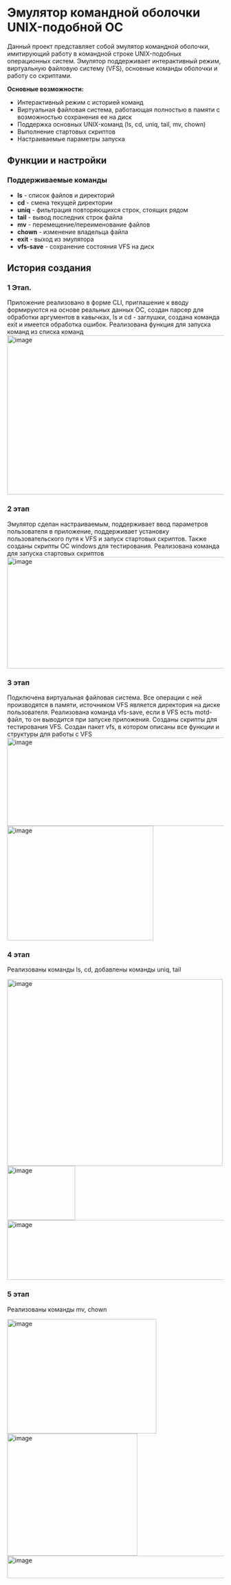# Эмулятор командной оболочки UNIX-подобной ОС

Данный проект представляет собой эмулятор командной оболочки, имитирующий работу в командной строке UNIX-подобных операционных систем. Эмулятор поддерживает интерактивный режим, виртуальную файловую систему (VFS), основные команды оболочки и работу со скриптами.

**Основные возможности:**
- Интерактивный режим с историей команд
- Виртуальная файловая система, работающая полностью в памяти с возможностью сохранения ее на диск
- Поддержка основных UNIX-команд (ls, cd, uniq, tail, mv, chown)
- Выполнение стартовых скриптов
- Настраиваемые параметры запуска

## Функции и настройки

### Поддерживаемые команды

- **ls** - список файлов и директорий
- **cd** - смена текущей директории
- **uniq** - фильтрация повторяющихся строк, стоящих рядом
- **tail** - вывод последних строк файла
- **mv** - перемещение/переименование файлов
- **chown** - изменение владельца файла
- **exit** - выход из эмулятора
- **vfs-save** - сохранение состояния VFS на диск

## История создания

### 1 Этап.
Приложение реализовано в форме CLI, приглашение к вводу формируются на основе реальных данных ОС, создан парсер для обработки аргументов в кавычках, ls и cd - заглушки, создана команда exit и имеется обработка ошибок. Реализована функция для запуска команд из списка команд
<img width="827" height="370" alt="image" src="https://github.com/user-attachments/assets/6cf62326-5276-4475-a827-3e5a0a0d05f7" />

### 2 этап
Эмулятор сделан настраиваемым, поддерживает ввод параметров пользователя в приложение, поддерживает установку пользовательского путя к VFS и запуск стартовых скриптов. Также созданы скрипты ОС windows для тестирования. Реализована команда для запуска стартовых скриптов
<img width="1051" height="259" alt="image" src="https://github.com/user-attachments/assets/fca68dd3-57a1-4947-a87d-571fa6e23981" />

### 3 этап
Подключена виртуальная файловая система. Все операции с ней производятся в памяти, источником VFS является директория на диске пользователя. Реализована команда vfs-save, если в VFS есть motd-файл, то он выводится при запуске приложения. Созданы скрипты для тестирования VFS. Создан пакет vfs, в котором описаны все функции и структуры для работы с VFS
<img width="836" height="205" alt="image" src="https://github.com/user-attachments/assets/2d9e08f8-a7b9-4a27-b32c-78871d5c6459" />
<img width="340" height="266" alt="image" src="https://github.com/user-attachments/assets/9e5d5c0e-e24a-409f-aa7a-94448b031663" />

### 4 этап
Реализованы команды ls, cd, добавлены команды uniq, tail

<img width="501" height="434" alt="image" src="https://github.com/user-attachments/assets/9b2ff4e7-242b-4f06-a4a7-c53d1684da5c" />
<img width="158" height="126" alt="image" src="https://github.com/user-attachments/assets/54a472e5-5b1a-4f46-be9c-75a4f67ee724" />
<img width="519" height="139" alt="image" src="https://github.com/user-attachments/assets/b50048d2-2fc7-49a8-b03a-80cbe8e35d38" />

### 5 этап
Реализованы команды mv, chown

<img width="347" height="266" alt="image" src="https://github.com/user-attachments/assets/fec3dee5-92ab-4cea-95b0-1aaa95e500f8" /><img width="303" height="284" alt="image" src="https://github.com/user-attachments/assets/5c724a78-13d8-4023-83d9-85136040d223" />
<img width="538" height="52" alt="image" src="https://github.com/user-attachments/assets/94f8ce11-6a69-4c2b-bac0-a1aff10a2699" />
